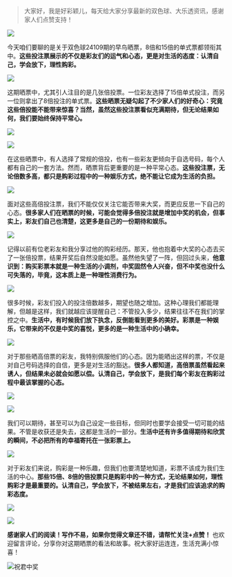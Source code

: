 > 大家好，我是好彩颖儿，每天给大家分享最新的双色球、大乐透资讯，感谢家人们点赞支持！

![](https://cdn.jsdelivr.net/gh/wangwenjie1314/PicCDN/2024-7-11/1720660897499-image.png)

今天咱们要聊的是关于双色球24109期的早鸟晒票，8倍和15倍的单式票都领衔其中。**这些投注票展示的不仅是彩友们的运气和心态，更是对生活的态度：认清自己，学会放下，理性购彩。**


![](https://cdn.jsdelivr.net/gh/wangwenjie1314/PicCDN/2024-9-19/1726701544092-image.png)


这期晒票中，尤其引人注目的是几张倍投票。一位彩友选择了15倍单式投注，而另一位则拿出了8倍投注的单式票。**这些晒票无疑勾起了不少家人们的好奇心：究竟这些倍投能不能带来惊喜？当然，虽然这些投注票看似充满期待，但无论结果如何，我们要始终保持平常心。**


![](https://cdn.jsdelivr.net/gh/wangwenjie1314/PicCDN/2024-9-19/1726701553595-image.png)

![](https://cdn.jsdelivr.net/gh/wangwenjie1314/PicCDN/2024-9-19/1726701755920-image.png)


在这些晒票中，有人选择了常规的倍投，也有一些彩友更倾向于自选号码，每个人都有自己的一套方法。然而，晒票背后更重要的是一种平常心态。**这些投注票，无论倍数多高，都只是购彩过程中的一种娱乐方式，绝不能让它成为生活的负担。**


![](https://cdn.jsdelivr.net/gh/wangwenjie1314/PicCDN/2024-9-19/1726701562723-image.png)

面对这些高倍投注票，我们不能仅仅关注它能否带来大奖，而更应反思一下自己的心态。**很多家人们在晒票的时候，可能会觉得多倍投注就是增加中奖的机会，但事实上，彩友们自己也清楚，这更多是自己的一份期待和娱乐。**


![](https://cdn.jsdelivr.net/gh/wangwenjie1314/PicCDN/2024-9-19/1726701584944-image.png)


记得以前有位老彩友和我分享过他的购彩经历。那天，他也抱着中大奖的心态去买了一张倍投票，结果开奖后自然没能如愿。虽然他失望了一阵，但回过头来，**他意识到：购买彩票本就是一种生活的小调剂，中奖固然令人兴奋，但不中奖也没什么可失落的，毕竟，这本质上是一种理性消费行为。**


![](https://cdn.jsdelivr.net/gh/wangwenjie1314/PicCDN/2024-9-19/1726701593102-image.png)


很多时候，彩友们投入的投注倍数越多，期望也随之增加。这种心理我们都能理解，但越是这样，我们就越应该提醒自己：不管投入多少，结果往往不在我们的掌控之中。**生活中，有时候我们放下执念，反倒能看到更多的美好。彩票是一种娱乐，它带来的不仅是中奖的喜悦，更多的是一种生活中的小确幸。**


![](https://cdn.jsdelivr.net/gh/wangwenjie1314/PicCDN/2024-9-19/1726701601530-image.png)


对于那些晒高倍票的彩友，我特别佩服他们的心态。因为能晒出这样的票，不仅是对自己号码选择的自信，更多是对生活的豁达。**很多人都知道，高倍票虽然看起来诱人，但结果未必就会如愿以偿。认清自己，学会放下，是我们每个彩友在购彩过程中最该掌握的心态。**


![](https://cdn.jsdelivr.net/gh/wangwenjie1314/PicCDN/2024-9-19/1726701612478-image.png)


![](https://cdn.jsdelivr.net/gh/wangwenjie1314/PicCDN/2024-9-19/1726701710195-image.png)


我们可以期待，甚至可以为自己设定一些目标，但同时也要学会接受一切可能的结果。不管是收获还是失去，这都是生活的一部分。**生活中还有许多值得期待和欣赏的瞬间，不必把所有的幸福寄托在一张彩票上。**


![](https://cdn.jsdelivr.net/gh/wangwenjie1314/PicCDN/2024-9-19/1726701649898-image.png)


对于彩友们来说，购彩是一种乐趣，但我们也要清楚地知道，彩票不该成为我们生活的中心。**那些15倍、8倍的倍投票只是购彩中的一种方式，无论结果如何，理性购彩才是最重要的。认清自己，学会放下，不被结果左右，才是我们应该追求的购彩态度。**





![](https://cdn.jsdelivr.net/gh/wangwenjie1314/PicCDN/2024-9-19/1726701796455-image.png)

![](https://cdn.jsdelivr.net/gh/wangwenjie1314/PicCDN/2024-9-19/1726701777570-image.png)


**感谢家人们的阅读！写作不易，如果你觉得文章还不错，请帮忙关注+点赞！** 也欢迎留言评论，分享你对这期晒票的看法和故事。祝大家好运连连，生活充满小惊喜！

![祝君中奖](https://cdn.jsdelivr.net/gh/wangwenjie1314/PicCDN/2024-6-24/1719200099413-image.png)

